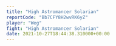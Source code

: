 ```yaml
---
title: "High Astromancer Solarian"
reportCode: "Bb7CFY8H2wvRK6yZ"
player: "Weg"
fight: "High Astromancer Solarian"
date: 2021-10-27T18:44:38.310000+00:00
---
```

